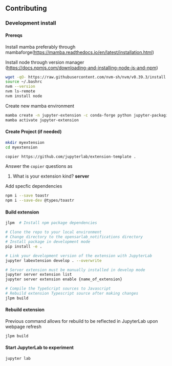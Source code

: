 ## Contributing

### Development install

#### Prereqs

Install mamba preferably through mambaforge(https://mamba.readthedocs.io/en/latest/installation.html)

Install node through version manager (https://docs.npmjs.com/downloading-and-installing-node-js-and-npm)

```bash
wget -qO- https://raw.githubusercontent.com/nvm-sh/nvm/v0.39.3/install.sh | bash
source ~/.bashrc
nvm --version
nvm ls-remote
nvm install node
``` 

Create new mamba environment

```bash
mamba create -n jupyter-extension -c conda-forge python jupyter-packaging jupyterlab copier jinja2-time
mamba activate jupyter-extension
```

#### Create Project (if needed)

```bash 
mkdir myextension
cd myextension

copier https://github.com/jupyterlab/extension-template .
```

Answer the `copier` questions as

1. What is your extension kind? **server**


Add specfic dependencies

```bash
npm i --save toastr
npm i --save-dev @types/toastr
```

#### Build extension

```bash
jlpm  # Install npm package dependencies

# Clone the repo to your local environment
# Change directory to the opensarlab_notifications directory
# Install package in development mode
pip install -e .

# Link your development version of the extension with JupyterLab
jupyter labextension develop . --overwrite

# Server extension must be manually installed in develop mode
jupyter server extension list
jupyter server extension enable {name_of_extension}

# Compile the TypeScript sources to Javascript
# Rebuild extension Typescript source after making changes
jlpm build  
```

#### Rebuild extension 

Previous command allows for rebuild to be reflected in JupyterLab upon webpage refresh

```bash
jlpm build
```

#### Start JupyterLab to experiment

```bash
jupyter lab
```
